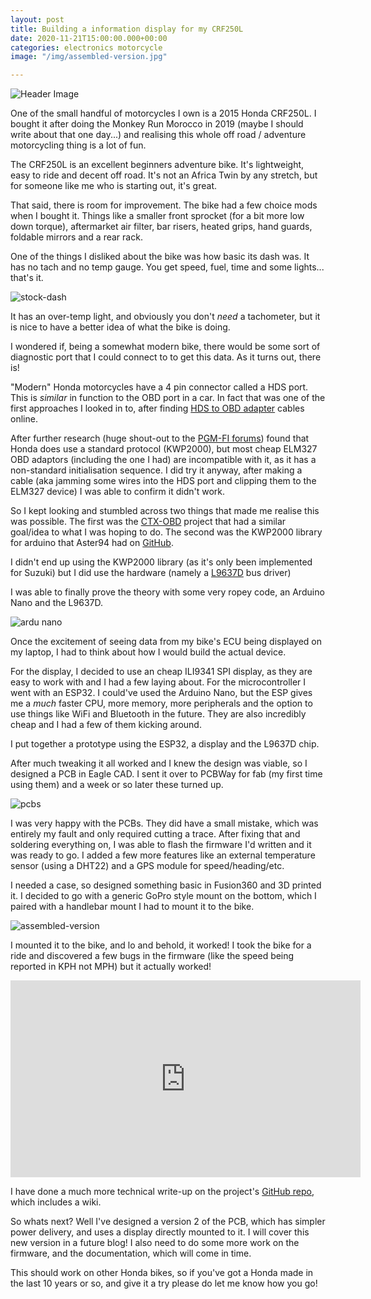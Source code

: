 ```yaml
---
layout: post
title: Building a information display for my CRF250L
date: 2020-11-21T15:00:00.000+00:00
categories: electronics motorcycle
image: "/img/assembled-version.jpg"

---
```

![Header Image](/img/assembled-version.jpg)

One of the small handful of motorcycles I own is a 2015 Honda CRF250L. I bought it after doing the Monkey Run Morocco in 2019 (maybe I should write about that one day...) and realising this whole off road / adventure motorcycling thing is a lot of fun.

The CRF250L is an excellent beginners adventure bike. It's lightweight, easy to ride and decent off road. It's not an Africa Twin by any stretch, but for someone like me who is starting out, it's great.

That said, there is room for improvement. The bike had a few choice mods when I bought it. Things like a smaller front sprocket (for a bit more low down torque), aftermarket air filter, bar risers, heated grips, hand guards, foldable mirrors and a rear rack.

One of the things I disliked about the bike was how basic its dash was. It has no tach and no temp gauge. You get speed, fuel, time and some lights... that's it.

![stock-dash](/img/dash-stock.jpg)

It has an over-temp light, and obviously you don't _need_ a tachometer, but it is nice to have a better idea of what the bike is doing.

I wondered if, being a somewhat modern bike, there would be some sort of diagnostic port that I could connect to to get this data. As it turns out, there is!

"Modern" Honda motorcycles have a 4 pin connector called a HDS port. This is _similar_ in function to the OBD port in a car. In fact that was one of the first approaches I looked in to, after finding [HDS to OBD adapter](https://www.lonelec.co.uk/Honda-4pin-OBD2-Adaptor) cables online.

After further research (huge shout-out to the [PGM-FI forums](http://forum.pgmfi.org/)) found that Honda does use a standard protocol (KWP2000), but most cheap ELM327 OBD adaptors (including the one I had) are incompatible with it, as it has a non-standard initialisation sequence. I did try it anyway, after making a cable (aka jamming some wires into the HDS port and clipping them to the ELM327 device) I was able to confirm it didn't work.

So I kept looking and stumbled across two things that made me realise this was possible. The first was the [CTX-OBD](https://gonzos.net/projects/ctx-obd/) project that had a similar goal/idea to what I was hoping to do. The second was the KWP2000 library for arduino that Aster94 had on [GitHub](https://github.com/aster94/Keyword-Protocol-2000).

I didn't end up using the KWP2000 library (as it's only been implemented for Suzuki) but I did use the hardware (namely a [L9637D](https://www.st.com/resource/en/datasheet/l9637.pdf) bus driver)

I was able to finally prove the theory with some very ropey code, an Arduino Nano and the L9637D.

![ardu nano](/img/ardu-nano.jpg)

Once the excitement of seeing data from my bike's ECU being displayed on my laptop, I  had to think about how I would build the actual device.

For the display, I decided to use an cheap ILI9341 SPI display, as they are easy to work with and I had a few laying about. For the microcontroller I went with an ESP32. I could've used the Arduino Nano, but the ESP gives me a _much_ faster CPU, more memory, more peripherals and the option to use things like WiFi and Bluetooth in the future. They are also incredibly cheap and I had a few of them kicking around.

I put together a prototype using the ESP32, a display and the L9637D chip.

After much tweaking it all worked and I knew the design was viable, so I designed a PCB in Eagle CAD. I sent it over to PCBWay for fab (my first time using them) and a week or so later these turned up.

![pcbs](/img/pcbs.jpg)

I was very happy with the PCBs. They did have a small mistake, which was entirely my fault and only required cutting a trace. After fixing that and soldering everything on, I was able to flash the firmware I'd written and it was ready to go. I added a few more features like an external temperature sensor (using a DHT22) and a GPS module for speed/heading/etc.

I needed a case, so designed something basic in Fusion360 and 3D printed it. I decided to go with a generic GoPro style mount on the bottom, which I paired with a handlebar mount I had to mount it to the bike.

![assembled-version](/img/assembled-version.jpg)

I mounted it to the bike, and lo and behold, it worked! I took the bike for a ride and discovered a few bugs in the firmware (like the speed being reported in KPH not MPH) but it actually worked!

<div>
<iframe width="560" height="315" src="https://www.youtube.com/embed/F6zy1viY6iY" frameborder="0" allow="autoplay; encrypted-media" allowfullscreen></iframe>
</div>

I have done a much more technical write-up on the project's [GitHub repo](https://github.com/mickwheelz/Honda-Motorcycle-Dash), which includes a wiki.

So whats next? Well I've designed a version 2 of the PCB, which has simpler power delivery, and uses a display directly mounted to it. I will cover this new version in a future blog! I also need to do some more work on the firmware, and the documentation, which will come in time.

This should work on other Honda bikes, so if you've got a Honda made in the last 10 years or so, and give it a try please do let me know how you go!